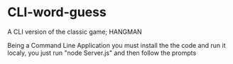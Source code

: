 # CLI-word-guess
A CLI version of the classic game; HANGMAN

Being a Command Line Application you must install the the code and run it localy,
you just run "node Server.js" and then follow the prompts
